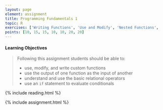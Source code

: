 ```yaml
---
layout: page
element: assignment
title: Programming Fundamentals 1
topic: R
exercises: ['Writing Functions', 'Use and Modify', 'Nested Functions', 'Choice Operators', 'Simple If Statement', 'Complete the Code', 'Choices with Functions']
points: [10, 15, 15, 10, 10, 20, 20]
---
```


#### Learning Objectives

> Following this assignment students should be able to:
>
> - use, modify, and write custom functions
> - use the output of one function as the input of another
> - understand and use the basic relational operators
> - use an `if` statement to evaluate conditionals

{% include reading.html %}

{% include assignment.html %}

